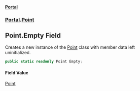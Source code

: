 #### [Portal](index.md 'index')
### [Portal](Portal.md 'Portal').[Point](Point.md 'Portal.Point')

## Point.Empty Field

Creates a new instance of the [Point](Point.md 'Portal.Point') class with member data left uninitialized.

```csharp
public static readonly Point Empty;
```

#### Field Value
[Point](Point.md 'Portal.Point')